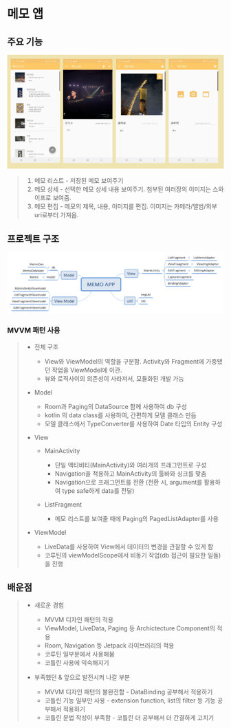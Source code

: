 # 메모 앱
## 주요 기능   
![화면](https://github.com/hyunju92/memoPr/blob/master/app/src/main/res/drawable/memo_screen_capture.png)   
  > 1. 메모 리스트 - 저장된 메모 보여주기
  > 2. 메모 상세 - 선택한 메모 상세 내용 보여주기. 첨부된 여러장의 이미지는 스와이프로 보여줌.
  > 3. 메모 편집 - 메모의 제목, 내용, 이미지를 편집. 이미지는 카메라/앨범/외부 uri로부터 가져옴.   
  
  
## 프로젝트 구조
![구조](https://github.com/hyunju92/memoPr/blob/master/app/src/main/res/drawable/MEMO%20APP%20Structure.png)   
  ### MVVM 패턴 사용  
  > - 전체 구조
  >   - View와 ViewModel의 역할을 구분함. Activity와 Fragment에 가중됐던 작업을 ViewModel에 이관.
  >   - 뷰와 로직사이의 의존성이 사라져서, 모듈화된 개발 가능
  >
  > - Model
  >   - Room과  Paging의 DataSource 함께 사용하여 db 구성
  >   - kotlin 의 data class를 사용하여, 간편하게 모델 클래스 만듬
  >   - 모델 클래스에서 TypeConverter를 사용하여 Date 타입의 Entity 구성
  >
  > - View
  >   - MainActivity
  >     - 단일 액티비티(MainActivity)와 여러개의 프래그먼트로 구성
  >     - Navigation을 적용하고 MainActivity의 툴바와 싱크를 맞춤
  >     - Navigation으로 프래그먼트를 전환 (전환 시, argument를 활용하여 type safe하게 data를 전달)
  >   
  >   - ListFragment
  >     - 메모 리스트를 보여줄 때에 Paging의 PagedListAdapter를 사용
  >    
  > - ViewModel
  >   - LiveData를 사용하여 View에서 데이터의 변경을 관찰할 수 있게 함
  >   - 코루틴의 viewModelScope에서 비동기 작업(db 접근이 필요한 일들)을 진행     
  
  
## 배운점
  > - 새로운 경험
  >   - MVVM 디자인 패턴의 적용 
  >   - ViewModel, LiveData, Paging 등 Archictecture Component의 적용
  >   - Room, Navigation 등 Jetpack 라이브러리의 적용
  >   - 코루틴 일부분에서 사용해봄
  >   - 코틀린 사용에 익숙해지기
  >
  > - 부족했던 & 앞으로 발전시켜 나갈 부분
  >   - MVVM 디자인 패턴의 불완전함 - DataBinding 공부해서 적용하기
  >   - 코틀린 기능 일부만 사용 - extension function, list의 filter 등 기능 공부해서 적용하기
  >   - 코틀린 문법 작성이 부족함 - 코틀린 더 공부해서 더 간결하게 고치기
    
